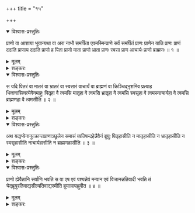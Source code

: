 +++
title = "१५"

+++

<details open><summary>विश्वास-प्रस्तुतिः</summary>

प्राणो वा आशाया भूयान्यथा वा अरा नाभौ समर्पिता एवमस्मिन्प्राणे सर्वं
समर्पितं प्राणः प्राणेन याति प्राणः प्राणं ददाति प्राणाय ददाति
प्राणो ह पिता प्राणो माता प्राणो भ्राता प्राणः स्वसा प्राण आचार्यः
प्राणो ब्राह्मणः ॥ १ ॥
</details>

<details><summary>मूलम्</summary>

प्राणो वा आशाया भूयान्यथा वा अरा नाभौ समर्पिता एवमस्मिन्प्राणे सर्वं
समर्पितं प्राणः प्राणेन याति प्राणः प्राणं ददाति प्राणाय ददाति
प्राणो ह पिता प्राणो माता प्राणो भ्राता प्राणः स्वसा प्राण आचार्यः
प्राणो ब्राह्मणः ॥ १ ॥
</details>

<details><summary>शङ्करः</summary>

नामोपक्रममाशान्तं कार्यकारणत्वेन निमित्तनैमित्तिकत्वेन च
उत्तरोत्तरभूयस्तया अवस्थितं
स्मृतिनिमित्तसद्भावमाशारशनापशैर्विपाशितं सर्वं
सर्वतो बिसमिव तन्तुभिर्यस्मिन्प्राणे समर्पितम् , येन च सर्वतो व्यापिना
अन्तर्बहिर्गतेन सूत्रे मणिगणा इव सूत्रेण ग्रथितं विधृतं च, स एष
प्राणो वा आशाया भूयान् । कथमस्य भूयस्त्वमिति, आह दृष्टान्तेन
समर्थयन् तद्भूयस्त्वम् — यथा वै लोके रथचक्रस्य अराः रथनाभौ समर्पिताः
सम्प्रोताः सम्प्रवेशिता इत्येतत् , एवमस्मिंल्लिङ्गसङ्घातरूपे प्राणे
प्रज्ञात्मनि दैहिके मुख्ये — यस्मिन्परा देवता नामरूपव्याकरणाय
आदर्शादौ प्रतिबिम्बवज्जीवेन आत्मना अनुप्रविष्टा ; यश्च महाराजस्येव
सर्वाधिकारीश्वरस्य, ‘कस्मिन्न्वहमुत्क्रान्त उत्क्रान्तो
भविष्यामि कस्मिन्वा प्रतिष्ठिते प्रतिष्ठास्यामीति स
प्राणमसृजत’ (प्र. उ. ६ । ३) (प्र. उ. ६ । ४) इति श्रुतेः ; यस्तु
च्छायेवानुगत ईश्वरम् , ‘तद्यथा रथस्यारेषु नेमिरर्पितो नाभावरा
अर्पिता एवमेवैता भूतमात्राः प्रज्ञामात्रास्वर्पिताः
प्रज्ञामात्राः प्राणेऽर्पिताः स एष प्राण एव
प्रज्ञात्मा’ (कौ. उ. ३ । ९) इति कौषीतकिनाम् — अत
एवमस्मिन्प्राणे सर्वं यथोक्तं समर्पितम् । अतः स एष
प्राणोऽपरतन्त्राः प्राणेन स्वशक्त्यैव याति, नान्यकृतं
गमनादिक्रियास्वस्य सामर्थ्यमित्यर्थः ।
सर्वं क्रियाकारकफलभेदजातं प्राण एव, न प्राणाद्बहिर्भूतमस्तीति
प्रकरणार्थः । प्राणः प्राणं ददाति । यद्ददाति तत्स्वात्मभूतमेव ।
यस्मै ददाति तदपि प्राणायैव । अतः पित्राद्याख्योऽपि प्राण एव ॥
</details>

<details open><summary>विश्वास-प्रस्तुतिः</summary>

स यदि पितरं वा मातरं वा भ्रातरं वा स्वसारं वाचार्यं वा ब्राह्मणं वा
किञ्चिद्भृशमिव प्रत्याह धिक्त्वास्त्वित्येवैनमाहुः पितृहा वै
त्वमसि मातृहा वै त्वमसि भ्रातृहा वै त्वमसि स्वसृहा वै
त्वमस्याचार्यहा वै त्वमसि ब्राह्मणहा वै
त्वमसीति ॥ २ ॥
</details>

<details><summary>मूलम्</summary>

स यदि पितरं वा मातरं वा भ्रातरं वा स्वसारं वाचार्यं वा ब्राह्मणं वा
किञ्चिद्भृशमिव प्रत्याह धिक्त्वास्त्वित्येवैनमाहुः पितृहा वै
त्वमसि मातृहा वै त्वमसि भ्रातृहा वै त्वमसि स्वसृहा वै
त्वमस्याचार्यहा वै त्वमसि ब्राह्मणहा वै
त्वमसीति ॥ २ ॥
</details>

<details><summary>शङ्करः</summary>

कथं पित्रादिशब्दानां प्रसिद्धार्थोत्सर्गेण प्राणविषयत्वमिति, उच्यते —
सति प्राणे पित्रादिषु पित्रादिशब्दप्रयोगात् तदुत्क्रान्तौ च
प्रयोगाभावात् । कथं तदिति, आह — स यः
कश्चित्पित्रादीनामन्यतमं यदि
तं भृशमिव तदननुरूपमिव किञ्चिद्वचनं त्वङ्कारादियुक्तं प्रत्याह, तदैनं
पार्श्वस्था आहुः विवेकिनः — धिक्त्वा अस्तु धिगस्तु
त्वामित्येवम् । पितृहां वै त्वं
पितुर्हन्तेत्यादि ॥
</details>

<details open><summary>विश्वास-प्रस्तुतिः</summary>

अथ यद्यप्येनानुत्क्रान्तप्राणाञ्छूलेन समासं व्यतिषन्दहेन्नैवैनं ब्रूयुः
पितृहासीति न मातृहासीति न भ्रातृहासीति न स्वसृहासीति नाचार्यहासीति न
ब्राह्मणहासीति ॥ ३ ॥
</details>

<details><summary>मूलम्</summary>

अथ यद्यप्येनानुत्क्रान्तप्राणाञ्छूलेन समासं व्यतिषन्दहेन्नैवैनं ब्रूयुः
पितृहासीति न मातृहासीति न भ्रातृहासीति न स्वसृहासीति नाचार्यहासीति न
ब्राह्मणहासीति ॥ ३ ॥
</details>

<details><summary>शङ्करः</summary>

अथ एनानेव उत्क्रान्तप्राणान् त्यक्तदेहनाथान् यद्यपि शूलेन समासं समस्य
व्यतिषन्दहेत् व्यत्यस्य सन्दहेत् , एवमप्यतिक्रूरं कर्म
समासव्यत्यासादिप्रकारेण दहनलक्षणं
तद्देहसम्बद्धमेव कुर्वाणं नैवैनं ब्रूयुः
पितृहेत्यादि । तस्मादन्वयव्यतिरेकाभ्यामवगम्यते एतत्पित्राद्याख्योऽपि
प्राण एवेति ॥
</details>

<details open><summary>विश्वास-प्रस्तुतिः</summary>

प्राणो ह्येवैतानि सर्वाणि भवति स वा एष एवं पश्यन्नेवं मन्वान एवं
विजानन्नतिवादी भवति तं
चेद्ब्रूयुरतिवाद्यसीत्यतिवाद्यस्मीति
ब्रूयान्नापह्नुवीत ॥ ४ ॥
</details>

<details><summary>मूलम्</summary>

प्राणो ह्येवैतानि सर्वाणि भवति स वा एष एवं पश्यन्नेवं मन्वान एवं
विजानन्नतिवादी भवति तं
चेद्ब्रूयुरतिवाद्यसीत्यतिवाद्यस्मीति
ब्रूयान्नापह्नुवीत ॥ ४ ॥
</details>

<details><summary>शङ्करः</summary>

तस्मात् प्राणो ह्येवैतानि पित्रादीनि सर्वाणि भवति चलानि स्थिराणि च । स
वा एष प्राणविदेवं यथोक्तप्रकारेण पश्यन् फलतो अनुभवन् एवं मन्वानः
उपपत्तिभिश्चिन्तयन् एवं विजानन् उपपत्तिभिः संयोज्य एवमेवेति
निश्चयं कुर्वन्नित्यर्थः । मननविज्ञानाभ्यां हि सम्भूतः
शास्त्रार्थो निश्चितो दृष्टो भवेत् । अत एवं पश्यन्
अतिवादी भवति नामाद्याशान्तमतीत्य वदनशीलो भवतीत्यर्थः । तं
चेद्ब्रूयुः तं ब्रह्मादिस्तम्बपर्यन्तस्य हि जगतः प्राण आत्मा
अहमिति ब्रुवाणं यदि ब्रूयुः अतिवाद्यसीति, बाढम्
अतिवाद्यस्मीति ब्रूयात् , न अपह्नुवीत ।
कस्माद्धि असावपह्नुवीत ? यत्प्राणं सर्वेश्वरम् अयमहमस्मि
इत्यात्मत्वेनोपगतः ॥

इति पञ्चदशखण्डभाष्यम् ॥
</details>